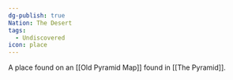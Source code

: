 ```yaml
---
dg-publish: true
Nation: The Desert
tags:
  - Undiscovered
icon: place
---
```

A place found on an [[Old Pyramid Map]] found in [[The Pyramid]]. 